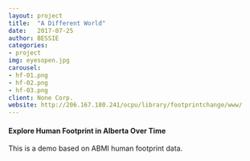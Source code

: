 ```yaml
---
layout: project
title:  "A Different World"
date:   2017-07-25
author: BESSIE
categories:
- project
img: eyesopen.jpg
carousel:
- hf-01.png
- hf-02.png
- hf-03.png
client: None Corp.
website: http://206.167.180.241/ocpu/library/footprintchange/www/
---
```


#### Explore Human Footprint in Alberta Over Time

This is a demo based on ABMI human footprint data.
